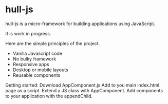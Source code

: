 # hull-js

hull-js is a micro-framework for building applications using JavaScript.

It is work in progress.

Here are the simple principles of the project.

* Vanilla Javascript code
* No bulky framework
* Responsive apps
* Desktop or mobile layouts
* Reusable components

Getting started:
Download AppComponent.js
Add to you main index.html page as a script.
Extend a JS class with AppComponent.
Add components to your application with the appendChild.
